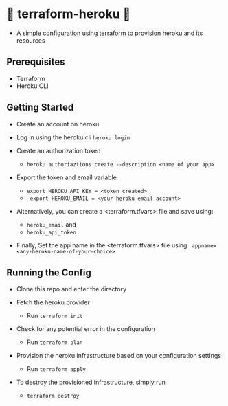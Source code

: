 # :construction: terraform-heroku :construction_worker:

- A simple configuration using terraform to provision heroku and its resources

## Prerequisites

- Terraform
- Heroku CLI

## Getting Started 

- Create an account on heroku

- Log in using the heroku cli 
    ` heroku login `

- Create an authorization token 
    - ` heroku authoriaztions:create --description <name of your app> `

- Export the token and email variable 

    - ` export HEROKU_API_KEY = <token created> `
    - ` export HEROKU_EMAIL = <your heroku email account>`

- Alternatively, you can create a <terraform.tfvars> file and save using:
    - `heroku_email` and 
    - `heroku_api_token`

- Finally, Set the app name in the <terraform.tfvars> file using ` appname=<any-heroku-name-of-your-choice>`


## Running the Config

- Clone this repo and enter the directory

- Fetch the heroku provider
   - Run `terraform init` 

- Check for any potential error in the configuration
    - Run `terraform plan`

- Provision the heroku infrastructure based on your configuration settings

    - Run `terraform apply`

- To destroy the provisioned infrastructure, simply run

    - `terraform destroy`
